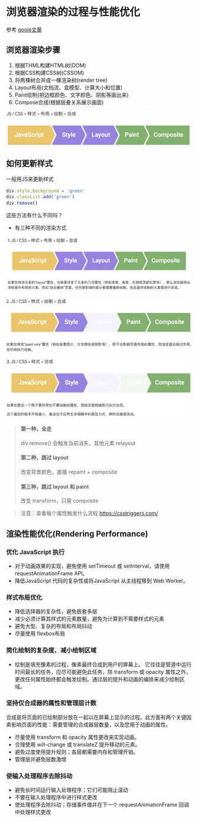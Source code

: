 # 浏览器渲染的过程与性能优化
参考 [goole文章](https://developers.google.com/web/fundamentals/performance/rendering/optimize-javascript-execution)
## 浏览器渲染步骤
1. 根据THML构建HTML树(DOM)
2. 根据CSS构建CSS树(CSSOM)
3. 将两棵树合并成一棵渲染树(render tree)
4. Layout布局(文档流、盒模型、计算大小和位置)
5. Paint绘制(把边框颜色、文字颜色、阴影等画出来)
6. Compose合成(根据层叠关系展示画面)

![image](https://github.com/Bum-Ble/Notes/blob/main/images/css001.png)

## 如何更新样式
一般用JS来更新样式
```js script
div.style.background = 'green'
div.classList.add('green')
div.remove()
```
这些方法有什么不同吗？
* 有三种不同的渲染方式
 
 ![image](https://github.com/Bum-Ble/Notes/blob/main/images/css01.png)

![image](https://github.com/Bum-Ble/Notes/blob/main/images/css02.png)

![image](https://github.com/Bum-Ble/Notes/blob/main/images/css03.png)
> #### 第一种，全走
> div.remove() 会触发当前消失，其他元素 relayout
> #### 第二种，跳过 layout
> 改变背景颜色，直接 repaint + composite
> #### 第三种，跳过 layout 和 paint
> 改变 transform，只需 composite

> 注意：查看每个属性触发什么流程 <https://csstriggers.com/>

## 渲染性能优化(Rendering Performance)
### 优化 JavaScript 执行
* 对于动画效果的实现，避免使用 setTimeout 或 setInterval，请使用 requestAnimationFrame API。
* 降低JavaScript 代码的复杂性或将JavaScript 从主线程移到 Web Worker。
### 样式布局优化
* 降低选择器的复杂性，避免嵌套多层
* 减少必须计算其样式的元素数量，避免为计算到不需要样式的元素
* 避免大型、复杂的布局和布局抖动
* 尽量使用 flexbox布局
### 简化绘制的复杂度、减小绘制区域
* 绘制是填充像素的过程，像素最终合成到用户的屏幕上。 它往往是管道中运行时间最长的任务，应尽可能避免此任务，除 transform 或 opacity 属性之外，更改任何属性始终都会触发绘制。通过层的提升和动画的编排来减少绘制区域。
### 坚持仅合成器的属性和管理层计数
合成是将页面的已绘制部分放在一起以在屏幕上显示的过程。此方面有两个关键因素影响页面的性能：需要管理的合成器层数量，以及您用于动画的属性。
* 尽量使用 transform 和 opacity 属性更改来实现动画。
* 合理使用 will-change 或 translateZ 提升移动的元素。
* 避免过度使用提升规则；各层都需要内存和管理开销。
* 管理层并避免层数激增
### 使输入处理程序去除抖动
* 避免长时间运行输入处理程序；它们可能阻止滚动
* 不要在输入处理程序中进行样式更改
* 使处理程序去除抖动；存储事件值并在下一个 requestAnimationFrame 回调中处理样式更改

